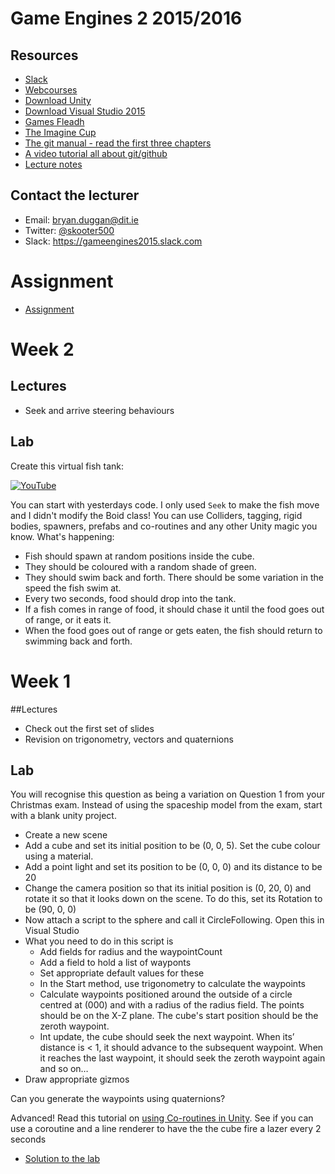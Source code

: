 # Game Engines 2 2015/2016

## Resources
* [Slack](http://gameengines2015.slack.com)
* [Webcourses](http://dit.ie/webcourses)
* [Download Unity](http://processing.org)
* [Download Visual Studio 2015](http://processing.org/reference/)
* [Games Fleadh](http://www.gamesfleadh.ie/)
* [The Imagine Cup](https://www.imaginecup.com/)
* [The git manual - read the first three chapters](http://git-scm.com/documentation)
* [A video tutorial all about git/github](https://www.youtube.com/watch?v=p_PGUltnB6w)
* [Lecture notes](https://onedrive.live.com/redir?resid=AB603D769EDBF24E!210396&authkey=!AAb-R5vP9R9enWo&ithint=folder%2cpptx)

## Contact the lecturer
* Email: bryan.duggan@dit.ie
* Twitter: [@skooter500](http://twitter.com/skooter500)
* Slack: https://gameengines2015.slack.com

# Assignment
- [Assignment](assignment.md)

# Week 2
## Lectures
- Seek and arrive steering behaviours

## Lab

Create this virtual fish tank:

[![YouTube](http://img.youtube.com/vi/Yjm4cLNLNq0/0.jpg)](https://www.youtube.com/watch?v=Yjm4cLNLNq0)

You can start with yesterdays code. I only used ```Seek``` to make the fish move and I didn't modify the Boid class! You can use Colliders, tagging, rigid bodies, spawners, prefabs and co-routines and any other Unity magic you know. What's happening:

- Fish should spawn at random positions inside the cube.
- They should be coloured with a random shade of green. 
- They should swim back and forth. There should be some variation in the speed the fish swim at.
- Every two seconds, food should drop into the tank.
- If a fish comes in range of food, it should chase it until the food goes out of range, or it eats it.
- When the food goes out of range or gets eaten, the fish should return to swimming back and forth.

# Week 1

##Lectures
- Check out the first set of slides
- Revision on trigonometry, vectors and quaternions 

## Lab

You will recognise this question as being a variation on Question 1 from your Christmas exam. Instead of using the spaceship model from the exam, start with a blank unity project. 

- Create a new scene
- Add a cube and set its initial position to be (0, 0, 5). Set the cube colour using a material.
- Add a point light and set its position to be (0, 0, 0) and its distance to be 20
- Change the camera position so that its initial position is (0, 20, 0) and rotate it so that it looks down on the scene. To do this, set its Rotation to be (90, 0, 0)
- Now attach a script to the sphere and call it CircleFollowing. Open this in Visual Studio
- What you need to do in this script is 
	- Add fields for radius and the waypointCount
	- Add a field to hold a list of wayponts
	- Set appropriate default values for these  
	- In the Start method, use trigonometry to calculate the waypoints
	- Calculate waypoints positioned around the outside of a circle centred at (000) and with a radius of the radius field. The points should be on the X-Z plane. The cube's start position should be the zeroth waypoint. 
	- Int update, the cube should seek the next waypoint. When its’ distance is < 1, it should advance to the subsequent waypoint. When it reaches the last waypoint, it should seek the zeroth waypoint again and so on… 
- Draw appropriate gizmos

Can you generate the waypoints using quaternions?

Advanced! Read this tutorial on [using Co-routines in Unity](http://docs.unity3d.com/Manual/Coroutines.html). See if you can use a coroutine and a line renderer to have the the cube fire a lazer every 2 seconds 

- [Solution to the lab](unity/SimplePathFollowing)